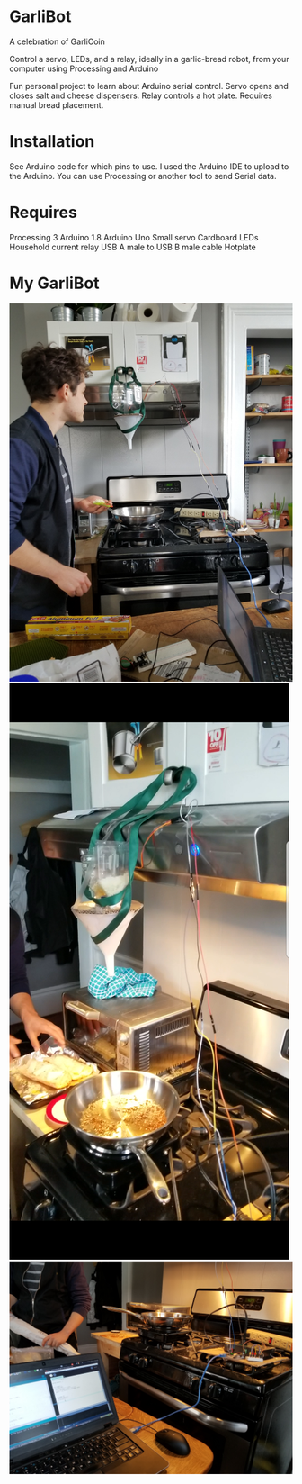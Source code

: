 # GarliBot
A celebration of GarliCoin

Control a servo, LEDs, and a relay, ideally in a garlic-bread robot, from your computer using Processing and Arduino

Fun personal project to learn about Arduino serial control.
Servo opens and closes salt and cheese dispensers.
Relay controls a hot plate.
Requires manual bread placement.

# Installation
See Arduino code for which pins to use.
I used the Arduino IDE to upload to the Arduino.
You can use Processing or another tool to send Serial data.


# Requires
Processing 3
Arduino 1.8
Arduino Uno
Small servo
Cardboard
LEDs
Household current relay
USB A male to USB B male cable
Hotplate


# My GarliBot

![Alt text](https://github.com/mathSlug/GarliBot/blob/master/lib/Aub_robot.jpg)
![Alt text](https://github.com/mathSlug/GarliBot/blob/master/lib/Top_view.png)
![Alt text](https://github.com/mathSlug/GarliBot/blob/master/lib/side_view.jpg)


